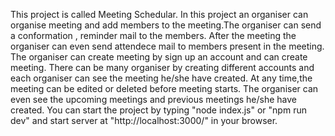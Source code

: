 This project is called Meeting Schedular.
In this project an organiser can organise meeting and add members to the meeting.The organiser can send a conformation , reminder mail to the members.
After the meeting the organiser can even send attendece mail to members present in the meeting.
The organiser can create meeting by sign up an account and can create meeting.
There can be many organiser by creating different accounts and each organiser can see the meeting he/she have created.
At any time,the meeting can be edited or deleted before meeting starts.
The organiser can even see the upcoming meetings and previous meetings he/she have created.
You can start the project by typing "node index.js" or "npm run dev" and start server at "http://localhost:3000/" in your browser.
